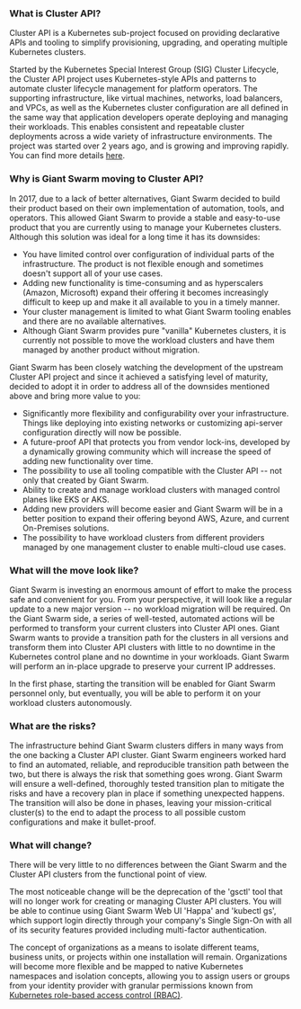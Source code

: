 ### What is Cluster API?

Cluster API is a Kubernetes sub-project focused on providing declarative APIs and tooling to simplify provisioning, upgrading, and operating multiple Kubernetes clusters.

Started by the Kubernetes Special Interest Group (SIG) Cluster Lifecycle, the Cluster API project uses Kubernetes-style APIs and patterns to automate cluster lifecycle management for platform operators. The supporting infrastructure, like virtual machines, networks, load balancers, and VPCs, as well as the Kubernetes cluster configuration are all defined in the same way that application developers operate deploying and managing their workloads. This enables consistent and repeatable cluster deployments across a wide variety of infrastructure environments. The project was started over 2 years ago, and is growing and improving rapidly. You can find more details [here](https://cluster-api.sigs.k8s.io/).

### Why is Giant Swarm moving to Cluster API?

In 2017, due to a lack of better alternatives, Giant Swarm decided to build their product based on their own implementation of automation, tools, and operators. This allowed Giant Swarm to provide a stable and easy-to-use product that you are currently using to manage your Kubernetes clusters. Although this solution was ideal for a long time it has its downsides:
- You have limited control over configuration of individual parts of the infrastructure. The product is not flexible enough and sometimes doesn't support all of your use cases.
- Adding new functionality is time-consuming and as hyperscalers (Amazon, Microsoft) expand their offering it becomes increasingly difficult to keep up and make it all available to you in a timely manner.
- Your cluster management is limited to what Giant Swarm tooling enables and there are no available alternatives.
- Although Giant Swarm provides pure "vanilla" Kubernetes clusters, it is currently not possible to move the workload clusters and have them managed by another product without migration. 

Giant Swarm has been closely watching the development of the upstream Cluster API project and since it achieved a satisfying level of maturity, decided to adopt it in order to address all of the downsides mentioned above and bring more value to you:
- Significantly more flexibility and configurability over your infrastructure. Things like deploying into existing networks or customizing api-server configuration directly will now be possible.
- A future-proof API that protects you from vendor lock-ins, developed by a dynamically growing community which will increase the speed of adding new functionality over time.
- The possibility to use all tooling compatible with the Cluster API -- not only that created by Giant Swarm.
- Ability to create and manage workload clusters with managed control planes like EKS or AKS.
- Adding new providers will become easier and Giant Swarm will be in a better position to expand their offering beyond AWS, Azure, and current On-Premises solutions.
- The possibility to have workload clusters from different providers managed by one management cluster to enable multi-cloud use cases.

### What will the move look like?

Giant Swarm is investing an enormous amount of effort to make the process safe and convenient for you. From your perspective, it will look like a regular update to a new major version -- no workload migration will be required. On the Giant Swarm side, a series of well-tested, automated actions will be performed to transform your current clusters into Cluster API ones. Giant Swarm wants to provide a transition path for the clusters in all versions and transform them into Cluster API clusters with little to no downtime in the Kubernetes control plane and no downtime in your workloads. Giant Swarm will perform an in-place upgrade to preserve your current IP addresses.


In the first phase, starting the transition will be enabled for Giant Swarm personnel only, but eventually, you will be able to perform it on your workload clusters autonomously.

### What are the risks?

The infrastructure behind Giant Swarm clusters differs in many ways from the one backing a Cluster API cluster. Giant Swarm engineers worked hard to find an automated, reliable, and reproducible transition path between the two, but there is always the risk that something goes wrong. Giant Swarm will ensure a well-defined, thoroughly tested transition plan to mitigate the risks and have a recovery plan in place if something unexpected happens. The transition will also be done in phases, leaving your mission-critical cluster(s) to the end to adapt the process to all possible custom configurations and make it bullet-proof.


### What will change?

There will be very little to no differences between the Giant Swarm and the Cluster API clusters from the functional point of view.

The most noticeable change will be the deprecation of the 'gsctl' tool that will no longer work for creating or managing Cluster API clusters. You will be able to continue using Giant Swarm Web UI 'Happa' and 'kubectl gs', which support login directly through your company's Single Sign-On with all of its security features provided including multi-factor authentication.

The concept of organizations as a means to isolate different teams, business units, or projects within one installation will remain. Organizations will become more flexible and be mapped to native Kubernetes namespaces and isolation concepts, allowing you to assign users or groups from your identity provider with granular permissions known from [Kubernetes role-based access control (RBAC)](https://kubernetes.io/docs/reference/access-authn-authz/rbac/).
